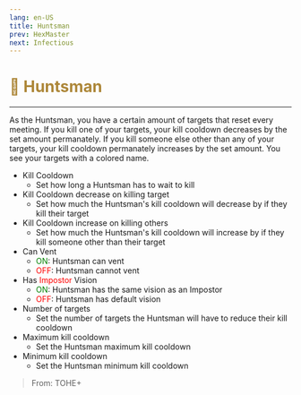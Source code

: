 ```yaml
---
lang: en-US
title: Huntsman
prev: HexMaster
next: Infectious
---
```


# <font color="#ad8739">🏹 <b>Huntsman</b></font> <Badge text="Killing" type="tip" vertical="middle"/>
---

As the Huntsman, you have a certain amount of targets that reset every meeting. If you kill one of your targets, your kill cooldown decreases by the set amount permanately. If you kill someone else other than any of your targets, your kill cooldown permanately increases by the set amount. You see your targets with a colored name.

* Kill Cooldown
  * Set how long a Huntsman has to wait to kill
* Kill Cooldown decrease on killing target
  * Set how much the Huntsman's kill cooldown will decrease by if they kill their target
* Kill Cooldown increase on killing others
  * Set how much the Huntsman's kill cooldown will increase by if they kill someone other than their target
* Can Vent
  * <font color=green>ON</font>: Huntsman can vent
  * <font color=red>OFF</font>: Huntsman cannot vent
* Has <font color=red>Impostor</font> Vision
  * <font color=green>ON</font>: Huntsman has the same vision as an Impostor
  * <font color=red>OFF</font>: Huntsman has default vision
* Number of targets
  * Set the number of targets the Huntsman will have to reduce their kill cooldown
* Maximum kill cooldown
  * Set the Huntsman maximum kill cooldown
* Minimum kill cooldown
  * Set the Huntsman minimum kill cooldown

> From: TOHE+

